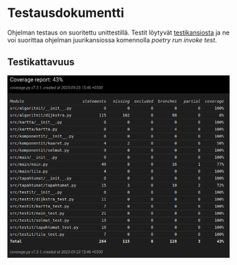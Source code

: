 # Testausdokumentti

Ohjelman testaus on suoritettu unittestillä. Testit löytyvät [testikansiosta](https://github.com/ThomasGrundstrom/algoritmit-ai-harjoitustyo/tree/main/src/testit) ja ne voi suorittaa ohjelman juurikansiossa komennolla *poetry run invoke test*.


## Testikattavuus

![](./kuvat/algoritmit-ai-testikattavuus.png)
